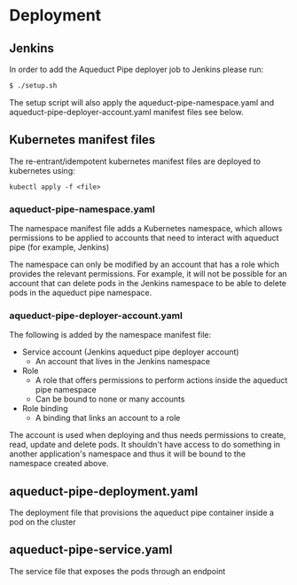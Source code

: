 # Deployment

## Jenkins

In order to add the Aqueduct Pipe deployer job to Jenkins please run:

```bash
$ ./setup.sh
```

The setup script will also apply the aqueduct-pipe-namespace.yaml and aqueduct-pipe-deployer-account.yaml manifest files
see below.

## Kubernetes manifest files

The re-entrant/idempotent kubernetes manifest files are deployed to kubernetes using:

`kubectl apply -f <file>`

### aqueduct-pipe-namespace.yaml

The namespace manifest file adds a Kubernetes namespace, which allows permissions
to be applied to accounts that need to interact with aqueduct pipe (for example, Jenkins)

The namespace can only be modified by an account that has a role which provides the
relevant permissions. For example, it will not be possible for an account
that can delete pods in the Jenkins namespace to be able to delete pods in the aqueduct pipe
namespace.

### aqueduct-pipe-deployer-account.yaml

The following is added by the namespace manifest file:

* Service account (Jenkins aqueduct pipe deployer account)
  - An account that lives in the Jenkins namespace
* Role
  - A role that offers permissions to perform actions inside the aqueduct pipe namespace
  - Can be bound to none or many accounts
* Role binding
  - A binding that links an account to a role
  
The account is used when deploying and thus needs permissions to create, read, update and delete pods. It
shouldn't have access to do something in another application's namespace and thus it will be bound to the
namespace created above.

## aqueduct-pipe-deployment.yaml

The deployment file that provisions the aqueduct pipe container inside a pod on the cluster

## aqueduct-pipe-service.yaml

The service file that exposes the pods through an endpoint

